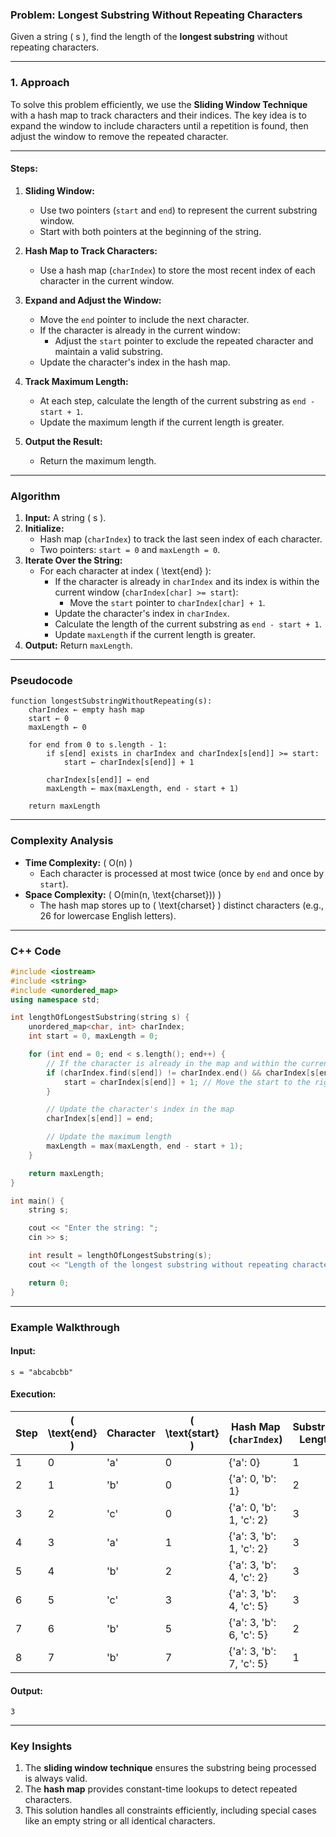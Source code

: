 ### **Problem: Longest Substring Without Repeating Characters**

Given a string \( s \), find the length of the **longest substring** without repeating characters.

---

### **1. Approach**

To solve this problem efficiently, we use the **Sliding Window Technique** with a hash map to track characters and their indices. The key idea is to expand the window to include characters until a repetition is found, then adjust the window to remove the repeated character.

---

#### **Steps:**
1. **Sliding Window:**  
   - Use two pointers (`start` and `end`) to represent the current substring window.
   - Start with both pointers at the beginning of the string.

2. **Hash Map to Track Characters:**  
   - Use a hash map (`charIndex`) to store the most recent index of each character in the current window.

3. **Expand and Adjust the Window:**
   - Move the `end` pointer to include the next character.
   - If the character is already in the current window:
     - Adjust the `start` pointer to exclude the repeated character and maintain a valid substring.
   - Update the character's index in the hash map.

4. **Track Maximum Length:**  
   - At each step, calculate the length of the current substring as `end - start + 1`.
   - Update the maximum length if the current length is greater.

5. **Output the Result:**  
   - Return the maximum length.

---

### **Algorithm**

1. **Input:** A string \( s \).
2. **Initialize:**
   - Hash map (`charIndex`) to track the last seen index of each character.
   - Two pointers: `start = 0` and `maxLength = 0`.
3. **Iterate Over the String:**
   - For each character at index \( \text{end} \):
     - If the character is already in `charIndex` and its index is within the current window (`charIndex[char] >= start`):
       - Move the `start` pointer to `charIndex[char] + 1`.
     - Update the character's index in `charIndex`.
     - Calculate the length of the current substring as `end - start + 1`.
     - Update `maxLength` if the current length is greater.
4. **Output:** Return `maxLength`.

---

### **Pseudocode**

```
function longestSubstringWithoutRepeating(s):
    charIndex ← empty hash map
    start ← 0
    maxLength ← 0

    for end from 0 to s.length - 1:
        if s[end] exists in charIndex and charIndex[s[end]] >= start:
            start ← charIndex[s[end]] + 1

        charIndex[s[end]] ← end
        maxLength ← max(maxLength, end - start + 1)

    return maxLength
```

---

### **Complexity Analysis**

- **Time Complexity:** \( O(n) \)
  - Each character is processed at most twice (once by `end` and once by `start`).
- **Space Complexity:** \( O(min(n, \text{charset})) \)
  - The hash map stores up to \( \text{charset} \) distinct characters (e.g., 26 for lowercase English letters).

---

### **C++ Code**

```cpp
#include <iostream>
#include <string>
#include <unordered_map>
using namespace std;

int lengthOfLongestSubstring(string s) {
    unordered_map<char, int> charIndex;
    int start = 0, maxLength = 0;

    for (int end = 0; end < s.length(); end++) {
        // If the character is already in the map and within the current window
        if (charIndex.find(s[end]) != charIndex.end() && charIndex[s[end]] >= start) {
            start = charIndex[s[end]] + 1; // Move the start to the right of the repeated character
        }

        // Update the character's index in the map
        charIndex[s[end]] = end;

        // Update the maximum length
        maxLength = max(maxLength, end - start + 1);
    }

    return maxLength;
}

int main() {
    string s;

    cout << "Enter the string: ";
    cin >> s;

    int result = lengthOfLongestSubstring(s);
    cout << "Length of the longest substring without repeating characters: " << result << endl;

    return 0;
}
```

---

### **Example Walkthrough**

#### Input:
```plaintext
s = "abcabcbb"
```

#### Execution:

| Step | \( \text{end} \) | Character | \( \text{start} \) | Hash Map (`charIndex`)   | Substring Length | \( \text{maxLength} \) |
|------|------------------|-----------|---------------------|--------------------------|------------------|---------------------|
| 1    | 0                | 'a'       | 0                   | {'a': 0}                | 1                | 1                   |
| 2    | 1                | 'b'       | 0                   | {'a': 0, 'b': 1}        | 2                | 2                   |
| 3    | 2                | 'c'       | 0                   | {'a': 0, 'b': 1, 'c': 2}| 3                | 3                   |
| 4    | 3                | 'a'       | 1                   | {'a': 3, 'b': 1, 'c': 2}| 3                | 3                   |
| 5    | 4                | 'b'       | 2                   | {'a': 3, 'b': 4, 'c': 2}| 3                | 3                   |
| 6    | 5                | 'c'       | 3                   | {'a': 3, 'b': 4, 'c': 5}| 3                | 3                   |
| 7    | 6                | 'b'       | 5                   | {'a': 3, 'b': 6, 'c': 5}| 2                | 3                   |
| 8    | 7                | 'b'       | 7                   | {'a': 3, 'b': 7, 'c': 5}| 1                | 3                   |

#### Output:
```plaintext
3
```

---

### **Key Insights**
1. The **sliding window technique** ensures the substring being processed is always valid.
2. The **hash map** provides constant-time lookups to detect repeated characters.
3. This solution handles all constraints efficiently, including special cases like an empty string or all identical characters.